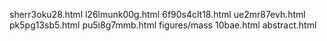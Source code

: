 sherr3oku28.html
l26lmunk00g.html
6f90s4clt18.html
ue2mr87evh.html
pk5pg13sb5.html
pu5i8g7mmb.html
figures/mass
10bae.html
abstract.html